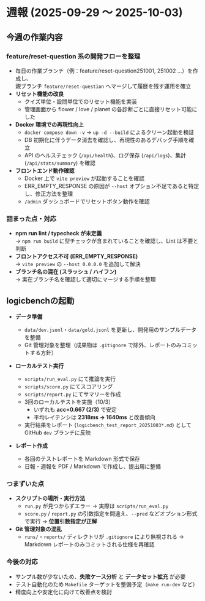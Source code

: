 # 週報 (2025-09-29 〜 2025-10-03)

## 今週の作業内容

### **feature/reset-question** 系の開発フローを整理  
  - 毎日の作業ブランチ（例：feature/reset-question251001, 251002 …）を作成し、  
    親ブランチ `feature/reset-question` へマージして履歴を残す運用を確立  
- **リセット機能の改良**
  - クイズ単位・設問単位でのリセット機能を実装  
  - 管理画面から flower / love / planet の各診断ごとに直接リセット可能にした  
- **Docker 環境での再現性向上**
  - `docker compose down -v` → `up -d --build` によるクリーン起動を検証  
  - DB 初期化に伴うデータ消去を確認し、再現性のあるデバッグ手順を確立  
  - API のヘルスチェック (`/api/health`)、ログ保存 (`/api/logs`)、集計 (`/api/stats/summary`) を確認  
- **フロントエンド動作確認**
  - Docker 上で `vite preview` が起動することを確認  
  - ERR_EMPTY_RESPONSE の原因が `--host` オプション不足であると特定し、修正方法を整理  
  - `/admin` ダッシュボードでリセットボタン動作を確認  

### 詰まった点・対応
- **npm run lint / typecheck が未定義**  
  → `npm run build` に型チェックが含まれていることを確認し、Lint は不要と判断  
- **フロントアクセス不可 (ERR_EMPTY_RESPONSE)**  
  → `vite preview` の `--host 0.0.0.0` を追加して解決  
- **ブランチ名の混在 (スラッシュ / ハイフン)**  
  → 実在ブランチ名を確認して適切にマージする手順を整理  

## **logicbenchの起動**
- **データ準備**
  - `data/dev.jsonl`・`data/gold.jsonl` を更新し、開発用のサンプルデータを整備
  - Git 管理対象を整理（成果物は `.gitignore` で除外、レポートのみコミットする方針）

- **ローカルテスト実行**
  - `scripts/run_eval.py` にて推論を実行
  - `scripts/score.py` にてスコアリング
  - `scripts/report.py` にてサマリーを作成
  - 3回のローカルテストを実施（10/3）
    - いずれも **acc=0.667 (2/3)** で安定
    - 平均レイテンシは **2318ms → 1640ms** と改善傾向
  - 実行結果をレポート (`logicbench_test_report_20251003*.md`) として GitHub `dev` ブランチに反映

- **レポート作成**
  - 各回のテストレポートを Markdown 形式で保存
  - 日報・週報を PDF / Markdown で作成し、提出用に整備

### つまずいた点
- **スクリプトの場所・実行方法**
  - `run.py` が見つからずエラー → 実際は `scripts/run_eval.py`
  - `score.py` / `report.py` の引数指定を間違え、`--pred` などオプション形式で実行 → **位置引数指定が正解**
- **Git 管理対象の混乱**
  - `runs/`・`reports/` ディレクトリが `.gitignore` により無視される → Markdown レポートのみコミットされる仕様を再確認

### 今後の対応
- サンプル数が少ないため、**失敗ケース分析** と **データセット拡充** が必要
- テスト自動化のため `Makefile` ターゲットを整備予定（`make run-dev` など）
- 精度向上や安定化に向けて改善点を検討

